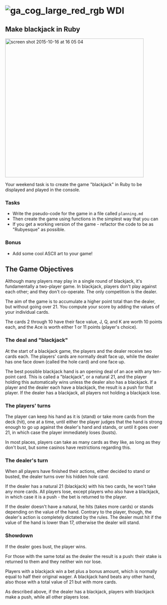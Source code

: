 ![ga_cog_large_red_rgb](https://cloud.githubusercontent.com/assets/40461/8183776/469f976e-1432-11e5-8199-6ac91363302b.png)
WDI
===
## Make blackjack in Ruby

<img width="444" alt="screen shot 2015-10-16 at 16 05 04" src="https://cloud.githubusercontent.com/assets/40461/10545269/c0b6d84e-741f-11e5-9860-6ffe75ab75a9.png">


Your weekend task is to create the game "blackjack" in Ruby to be displayed and played in the console. 

### Tasks

- Write the pseudo-code for the game in a file called `planning.md`
- Then create the game using functions in the simplest way that you can
- If you get a working version of the game - refactor the code to be as "Rubyesque" as possible.


### Bonus
- Add some cool ASCII art to your game! 


## The Game Objectives

Although many players may play in a single round of blackjack, it's fundamentally a two-player game. In blackjack, players don't play against each other; and they don't co-operate. The only competition is the dealer.

The aim of the game is to accumulate a higher point total than the dealer, but without going over 21. You compute your score by adding the values of your individual cards.

The cards 2 through 10 have their face value, J, Q, and K are worth 10 points each, and the Ace is worth either 1 or 11 points (player's choice).

### The deal and "blackjack"

At the start of a blackjack game, the players and the dealer receive two cards each. The players' cards are normally dealt face up, while the dealer has one face down (called the hole card) and one face up.

The best possible blackjack hand is an opening deal of an ace with any ten-point card. This is called a "blackjack", or a natural 21, and the player holding this automatically wins unless the dealer also has a blackjack. If a player and the dealer each have a blackjack, the result is a push for that player. If the dealer has a blackjack, all players not holding a blackjack lose.

### The players' turns

The player can keep his hand as it is (stand) or take more cards from the deck (hit), one at a time, until either the player judges that the hand is strong enough to go up against the dealer's hand and stands, or until it goes over 21, in which case the player immediately loses (busts).

In most places, players can take as many cards as they like, as long as they don't bust, but some casinos have restrictions regarding this.

### The dealer's turn

When all players have finished their actions, either decided to stand or busted, the dealer turns over his hidden hole card.

If the dealer has a natural 21 (blackjack) with his two cards, he won't take any more cards. All players lose, except players who also have a blackjack, in which case it is a push - the bet is returned to the player.

If the dealer doesn't have a natural, he hits (takes more cards) or stands depending on the value of the hand. Contrary to the player, though, the dealer's action is completely dictated by the rules. The dealer must hit if the value of the hand is lower than 17, otherwise the dealer will stand.

### Showdown

If the dealer goes bust, the player wins.

For those with the same total as the dealer the result is a push: their stake is returned to them and they neither win nor lose.

Players with a blackjack win a bet plus a bonus amount, which is normally equal to half their original wager. A blackjack hand beats any other hand, also those with a total value of 21 but with more cards.

As described above, if the dealer has a blackjack, players with blackjack make a push, while all other players lose.

